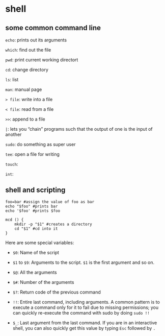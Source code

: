 # shell

## some common command line

`echo`: prints out its arguments

`which`: find out the file

`pwd`: print current working directort

`cd`: change directory

`ls`: list

`man`: manual page

`> file`: write into a file

`< file`: read from a file

`>>`: append to a file

`|`: lets you “chain” programs such that the output of one is the input of another

`sudo`: do something as super user

`tee`: open a file for writing

`touch`:

`int`:

## shell and scripting

```shell
foo=bar #assign the value of foo as bar
echo "$foo" #prints bar
echo '$foo' #prints $foo

mcd () {
    mkdir -p "$1" #creates a directory
    cd "$1" #cd into it
}
```

Here are some special variables:

- `$0`: Name of the script

- `$1` to `$9`: Arguments to the script. `$1` is the first argument and so on.

- `$@`: All the arguments

- `$#`: Number of the arguments

- `$?`: Return code of the previous command

- `!!`: Entire last command, including arguments. A common pattern is to execute a command only for it to fail due to missing permissions; you can quickly re-execute the command with sudo by doing `sudo !!`

- `$_`: Last argument from the last command. If you are in an interactive shell, you can also quickly get this value by typing `Esc` followed by `.`
